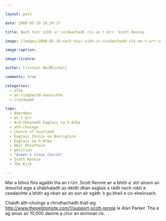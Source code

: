 ```yaml
---

layout: post

date: 2009-05-19 16:34:27

title: Nach toir sibh ur cuideachadh ris an t-Urr. Scott Rennie

image: /images/2009-05-19-nach-toir-sibh-ur-cuideachadh-ris-an-t-urr-scott-rennie.jpg

image-caption:

image-licence:

author: Crìstean MacMhìcheil

comments: true

categories:
  - alba
  - an-rioghachd-aonaichte
  - creideamh

tags:
  - Aberdeen
  - an t-Urr
  - Àrd-Sheanadh Eaglais na h-Alba
  - ath-chuinge
  - Church of Scotland
  - Eaglais Chrois na Banrighinn
  - Eaglais na h-Alba
  - Obar Dheathain
  - petition
  - "Queen's Cross Church"
  - Scott Rennie
  - The Kirk

---
```


Mar a bhios fios agaibh tha an t-Urr. Scott Rennie air a bhith a&#8217; strì airson an dreuchd aige a shàbhaladh as dèidh dhan eaglais a ràdh nach robh e ceadaichte a bhith ag obair air an son air sgàth &#8217;s gu bheil e co-sheòrsach.

Chaidh ath-chuinge a chruthachadh thall aig <http://www.thepetitionsite.com/1/support-scott-rennie> le Alan Parker. Tha e ag amas air 10,000 daoine a chur an ainmean ris.
